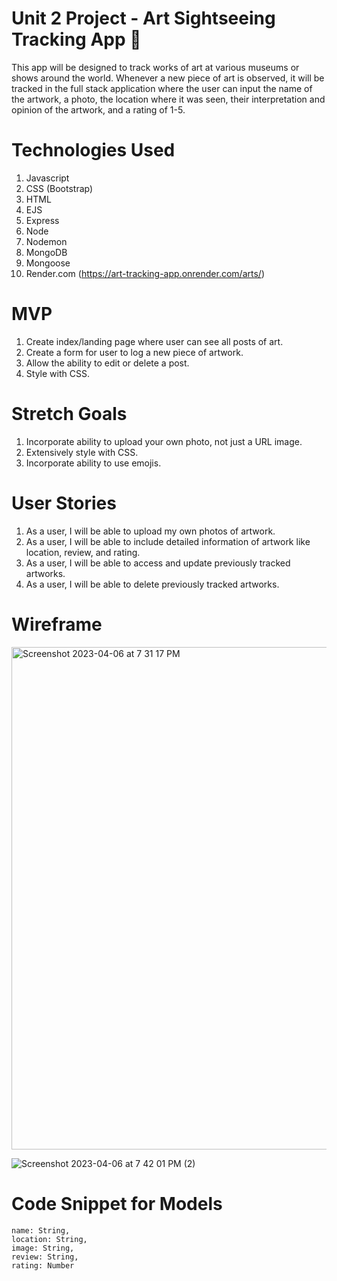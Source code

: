 # Unit 2 Project - Art Sightseeing Tracking App 🎨
This app will be designed to track works of art at various museums or shows around the world. Whenever a new piece of art is observed, it will be tracked in the full stack application where the user can input the name of the artwork, a photo, the location where it was seen, their interpretation and opinion of the artwork, and a rating of 1-5.
# Technologies Used
1. Javascript
2. CSS (Bootstrap)
3. HTML
4. EJS
5. Express
6. Node
7. Nodemon
8. MongoDB
9. Mongoose
10. Render.com (https://art-tracking-app.onrender.com/arts/)
# MVP
1. Create index/landing page where user can see all posts of art.
2. Create a form for user to log a new piece of artwork.
3. Allow the ability to edit or delete a post.
4. Style with CSS.
# Stretch Goals
1. Incorporate ability to upload your own photo, not just a URL image.
2. Extensively style with CSS.
3. Incorporate ability to use emojis.
# User Stories
1. As a user, I will be able to upload my own photos of artwork.
2. As a user, I will be able to include detailed information of artwork like location, review, and rating.
3. As a user, I will be able to access and update previously tracked artworks.
4. As a user, I will be able to delete previously tracked artworks.
# Wireframe
<img width="804" alt="Screenshot 2023-04-06 at 7 31 17 PM" src="https://user-images.githubusercontent.com/123710081/230512095-b919c70e-68df-4c50-8e45-e053a1132e52.png">

![Screenshot 2023-04-06 at 7 42 01 PM (2)](https://user-images.githubusercontent.com/123710081/230513052-56517dcb-17ae-410c-9ae7-2e1ede80e6ed.png)
# Code Snippet for Models

    name: String,
    location: String, 
    image: String,
    review: String,
    rating: Number

